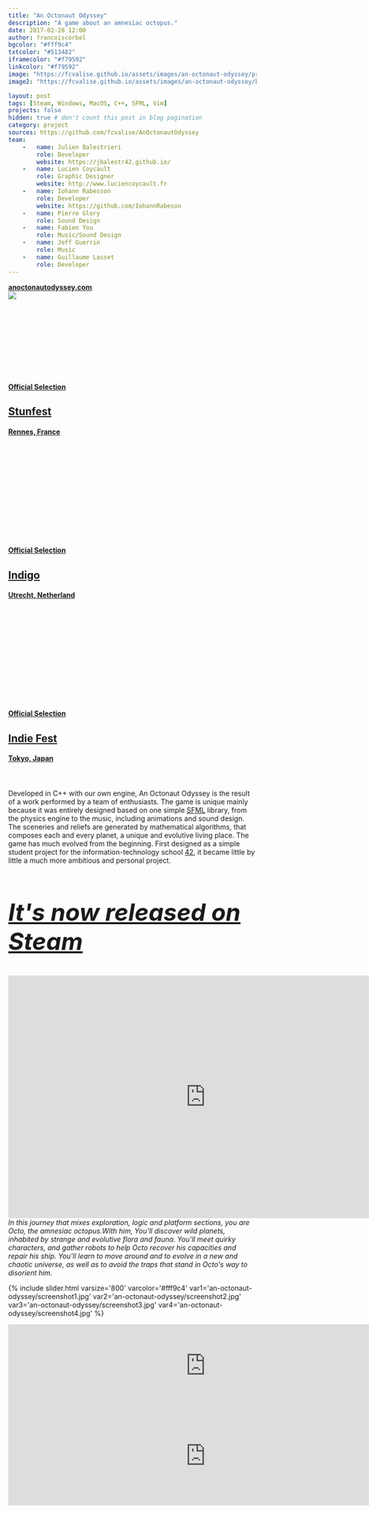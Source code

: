 ```yaml
---
title: "An Octonaut Odyssey"
description: "A game about an amnesiac octopus."
date: 2017-02-28 12:00
author: francoiscorbel
bgcolor: "#fff9c4"
txtcolor: "#513482"
iframecolor: "#f79592"
linkcolor: "#f79592"
image: "https://fcvalise.github.io/assets/images/an-octonaut-odyssey/project.gif"
image2: "https://fcvalise.github.io/assets/images/an-octonaut-odyssey/banner.png"

layout: post
tags: [Steam, Windows, MacOS, C++, SFML, Vim]
projects: false
hidden: true # don't count this post in blog pagination
category: project
sources: https://github.com/fcvalise/AnOctonautOdyssey
team:
    -   name: Julien Balestrieri
        role: Developer
        website: https://jbalestr42.github.io/
    -   name: Lucien Coycault
        role: Graphic Designer
        website: http://www.luciencoycault.fr
    -   name: Iohann Rabesson
        role: Developer
        website: https://github.com/IohannRabeson
    -   name: Pierre Glory
        role: Sound Design
    -   name: Fabien You
        role: Music/Sound Design
    -   name: Jeff Guerrin
        role: Music
    -   name: Guillaume Lasset
        role: Developer
---
```

<div class="text general-margin">
<strong><a alt="https://anoctonautodyssey.com" href="https://anoctonautodyssey.com/" target="_blank">anoctonautodyssey.com</a></strong><br>
</div>
<a alt="https://anoctonautodyssey.com" href="https://anoctonautodyssey.com/" target="_blank">
    <img src="{{ site.url }}/assets/images/an-octonaut-odyssey/banner.png">
</a>

<div class="laurel general-margin">
<a href="http://indie.stunfest.fr/2016/" href="http://indie.stunfest.fr/2016/" target="_blank">
    <div class="icon-simple" data-title="stunfest"><svg class="icon-svg"><use xlink:href="#icon-laurel-left" fill="{{ page.iframecolor }}"></use></svg></div>
        <div class="text-laurel">
            <h4 style="color: {{ page.iframecolor}}">Official Selection</h4>
            <h2 style="color: {{ page.iframecolor}}">Stunfest<br></h2>
            <h4 style="color: {{ page.iframecolor}}">Rennes, France</h4>
        </div>
    <div class="icon-simple" data-title="stunfest"><svg style="width: 35px; height: 35px" class="icon-svg"><use xlink:href="#icon-laurel-right" fill="{{ page.iframecolor }}"></use></svg></div>
</a>
</div>

<div class="laurel general-margin">
<a alt="https://www.dutchgamegarden.nl/indigo/" href="https://www.dutchgamegarden.nl/indigo/" target="_blank">
    <div class="icon-simple" data-title="stunfest"><svg class="icon-svg"><use xlink:href="#icon-laurel-left" fill="{{ page.iframecolor }}"></use></svg></div>
        <div class="text-laurel">
            <h4 style="color: {{ page.iframecolor}}">Official Selection</h4>
            <h2 style="color: {{ page.iframecolor}}">Indigo<br></h2>
            <h4 style="color: {{ page.iframecolor}}">Utrecht, Netherland</h4>
        </div>
    <div class="icon-simple" data-title="stunfest"><svg class="icon-svg"><use xlink:href="#icon-laurel-right" fill="{{ page.iframecolor }}"></use></svg></div>
</a>
</div>

<div class="laurel general-margin">
<a alt="http://tokyosandbox.com/tif/" href="http://tokyosandbox.com/tif/" target="_blank">
    <div class="icon-simple" data-title="stunfest"><svg style="width: 35px; height: 35px" class="icon-svg"><use xlink:href="#icon-laurel-left" fill="{{ page.iframecolor }}"></use></svg></div>
        <div class="text-laurel">
            <h4 style="color: {{ page.iframecolor}}">Official Selection</h4>
            <h2 style="color: {{ page.iframecolor}}">Indie Fest<br></h2>
            <h4 style="color: {{ page.iframecolor}}">Tokyo, Japan</h4>
        </div>
    <div class="icon-simple" data-title="stunfest"><svg style="width: 35px; height: 35px" class="icon-svg"><use xlink:href="#icon-laurel-right" fill="{{ page.iframecolor }}"></use></svg></div>
</a>
</div>

<div class="text justify general-margin">
Developed in C++ with our own engine, An Octonaut Odyssey is the result of a 
work performed by a team of enthusiasts. The game is unique mainly because it was 
entirely designed based on one simple <a alt="https://www.sfml-dev.org/" href="https://www.sfml-dev.org/" target="_blank">SFML</a> library, from the physics engine to the 
music, including animations and sound design.
</div>

<div class="text justify general-margin">
The sceneries and reliefs are generated by
mathematical algorithms, that composes each and every planet, a unique and evolutive 
living place. The game has much evolved from the beginning. First designed 
as a simple student project for the information-technology school
<a alt="https://en.wikipedia.org/wiki/42_(school)" href="https://en.wikipedia.org/wiki/42_(school)" target="_blank">42</a>, it became 
little by little a much more ambitious and personal project.
</div>

<div class="text general-margin"><h2 style="font-size: 3rem;"><i>
<a alt="http://store.steampowered.com/app/566320/An_Octonaut_Odyssey/" href="http://store.steampowered.com/app/566320/An_Octonaut_Odyssey/" target="_blank">It's now released on Steam</a>
</i></h2></div>

<div class="video general-margin">
    <iframe width="800" height="492" src="https://www.youtube.com/embed/dAnAuwoRoA0?modestbranding=1&autohide=1&showinfo=0&controls=0&rel=0" frameborder="0" allowfullscreen></iframe>
</div>

<div class="text justify general-margin"><i>
In this journey that mixes exploration, logic and platform sections, you are Octo, 
the amnesiac octopus.With him, You'll discover wild planets, inhabited by strange 
and evolutive flora and fauna. You'll meet quirky characters, and gather robots to 
help Octo recover his capacities and repair his ship. You'll learn to move around 
and to evolve in a new and chaotic universe, as well as to avoid the traps that 
stand in Octo's way to disorient him.
</i></div>

{% include slider.html varsize='800' varcolor='#fff9c4' var1='an-octonaut-odyssey/screenshot1.jpg' var2='an-octonaut-odyssey/screenshot2.jpg' var3='an-octonaut-odyssey/screenshot3.jpg' var4='an-octonaut-odyssey/screenshot4.jpg' %}

<div class="general-margin">
    <iframe frameborder="0" src="https://itch.io/embed/123472?bg_color=fff9c4&amp;fg_color=513482&amp;link_color=f79592&amp;border_color=cec893" width="800" height="167"></iframe>
</div>

<div class="general-margin">
    <iframe src="https://store.steampowered.com/widget/566320/" frameborder="0" width="800" height="200" style="background: #262626"></iframe>
</div>

